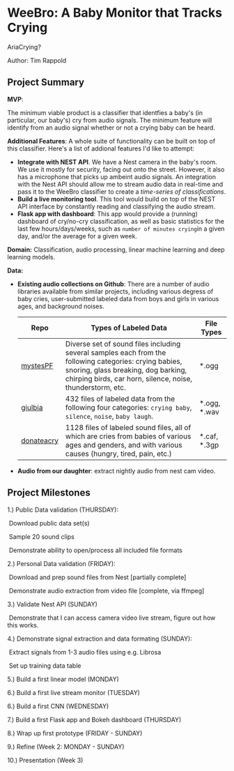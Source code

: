 # WeeBro: A Baby Monitor that Tracks Crying 

AriaCrying?

Author: Tim Rappold

## Project Summary

**MVP**:

The minimum viable product is a classifier that  identfies a baby's (in particular, our baby's) cry from audio signals. The minimum feature will identify from an audio signal whether or not a crying baby can be heard.

**Additional Features**: A whole suite of functionality can be built on top of this classifier. Here's a list of addional features I'd like to attempt:

* **Integrate with NEST API**. We have a Nest camera in the baby's room. We use it mostly for security, facing out onto the street. However, it also has a microphone that picks up ambeint audio signals. An integration with the Nest API should allow me to stream audio data in real-time and pass it to the WeeBro classifier to create a *time-series of classifications*.
* **Build a live monitoring tool**. This tool would build on top of the NEST API interface by constantly reading and classifying the audio stream.
* **Flask app with dashboard**: This app would provide a (running) dashboard of cry/no-cry classification, as well as basic statistics for the last few hours/days/weeks, such as `number of minutes crying`in a given day, and/or the average for a given week.

**Domain:**  Classification, audio processing, linear machine learning and deep learning models.

**Data:** 

* **Existing audio collections on Github**: There are a number of audio libraries available from similar projects, including various degress of baby cries, user-submitted labeled data from boys and girls in various ages, and background noises.

  | Repo                                                      | Types of Labeled Data                                        | File Types   |
  | --------------------------------------------------------- | ------------------------------------------------------------ | ------------ |
  | [mystesPF](https://github.com/mystesPF)                   | Diverse set of sound files including several samples each from the following categories: crying babies, snoring, glass breaking, dog barking, chirping birds, car horn, silence, noise, thunderstorm, etc. | *.ogg        |
  | [giulbia](https://github.com/giulbia/baby_cry_detection)  | 432 files of labeled data from the following four categories: `crying baby`, `silence`, `noise`, `baby laugh`. | *.ogg, *.wav |
  | [donateacry](https://github.com/gveres/donateacry-corpus) | 1128 files of labeled sound files, all of which are cries from babies of various ages and genders, and with various causes (hungry, tired, pain, etc.) | *.caf, *.3gp |

  

* **Audio from our daughter**: extract nightly audio from nest cam video.



## Project Milestones

1.) Public Data validation (THURSDAY):

​	Download public data set(s)

​	Sample 20 sound clips

​	Demonstrate ability to open/process all included file formats



2.) Personal Data validation (FRIDAY):

​	Download and prep sound files from Nest [partially complete]

​	Demonstrate audio extraction from video file [complete, via ffmpeg]



3.) Validate Nest API (SUNDAY)

​	Demonstrate that I can access camera video live stream, figure out how this works.



4.) Demonstrate signal extraction and data formating (SUNDAY):

​	Extract signals from 1-3 audio files using e.g. Librosa

​	Set up training data table 



5.) Build a first linear model (MONDAY)

6.) Build a first live stream monitor (TUESDAY)

6.) Build a first CNN (WEDNESDAY)

7.) Build a first Flask app and Bokeh dashboard (THURSDAY)

8.) Wrap up first prototype (FRIDAY - SUNDAY)

9.) Refine (Week 2: MONDAY - SUNDAY)

10.) Presentation (Week 3)

 